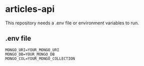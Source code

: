 # articles-api

This repository needs a .env file or environment variables to run.

## .env file

```
MONGO_URI=YOUR_MONGO_URI
MONGO_DB=YOUR_MONGO_DB
MONGO_COL=YOUR_MONGO_COLLECTION
```